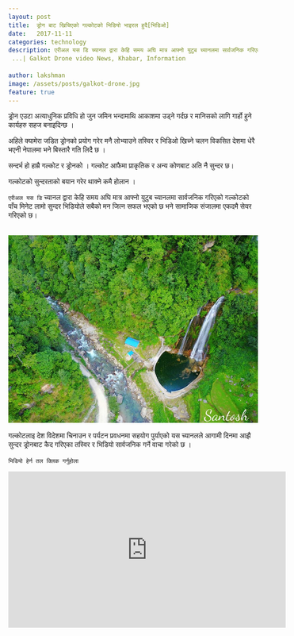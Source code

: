 ```yaml
---
layout: post
title:  ड्रोन बाट खिचिएको गल्कोटको भिडियो भाइरल हुदै[भिडिओ]
date:   2017-11-11 
categories: technology
description: एरीअल यस डि च्यानल द्वारा केहि समय अघि मात्र आफ्नो युटुब च्यानलमा सार्वजनिक गरिएको गल्कोटको पाँच मिनेट लामो सुन्दर भिडियोले सबैको मन जित्न सफल भएको छ भने सामाजिक संजालमा एकदमै सेयर गरिएको छ।
 ...| Galkot Drone video News, Khabar, Information

author: lakshman
image: /assets/posts/galkot-drone.jpg
feature: true
---
```

ड्रोन एउटा अत्याधुनिक प्रविधि हो जुन जमिन भन्दामाथि आकाशमा उड्ने गर्दछ र मानिसको लागि गार्हो हुने कार्यहरु सहज बनाइदिन्छ ।


अहिले क्यामेरा जडित ड्रोनको प्रयोग गरेर मनै लोभ्याउने तस्विर र भिडिओ खिच्ने चलन विकसित देशमा धेरै भएनी नेपालमा भने बिस्तारै गति लिदै छ ।

सन्दर्भ हो हाम्रै गल्कोट र ड्रोनको ।
गल्कोट आफैमा प्राकृतिक र अन्य कोणबाट अति नै सुन्दर छ।

गल्कोटको सुन्दरताको बयान गरेर थाक्ने कमै होलान ।

`एरीअल यस डि` च्यानल द्वारा केहि समय अघि मात्र आफ्नो युटुब च्यानलमा सार्वजनिक गरिएको गल्कोटको पाँच मिनेट लामो सुन्दर भिडियोले सबैको मन जित्न सफल भएको छ भने सामाजिक संजालमा एकदमै सेयर गरिएको छ।

<br>
<img src="/assets/posts/galkot-drone.jpg" alt="drone footage by santosh dhakal of galkot">
<br>

गल्कोटलाइ देश विदेशमा चिनाउन र पर्यटन प्रवधनमा सहयोग पुर्याएको यस च्यानलले आगामी दिनमा आझै सुन्दर ड्रोनबाट कैद गरिएका तस्विर र भिडियो सार्वजनिक गर्ने वाचा गरेको छ ।

`भिडियो हेर्न तल क्लिक गर्नुहोला` 

<div class="abc">
<iframe width="560" height="315" src="https://www.youtube.com/embed/I_mkW6_iTh8?controls=0&amp;showinfo=0" frameborder="0" allowfullscreen></iframe>
</div>